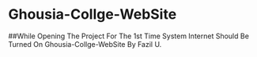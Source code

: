 # Ghousia-Collge-WebSite 
##While Opening The Project For The 1st Time System Internet Should Be Turned On
 Ghousia-Collge-WebSite By Fazil U.
